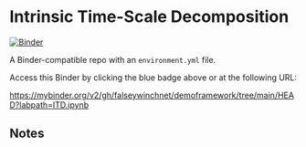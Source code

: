 # Intrinsic Time-Scale Decomposition

[![Binder](http://mybinder.org/badge_logo.svg)](https://mybinder.org/v2/gh/falseywinchnet/demoframework/tree/main/HEAD?labpath=ITD.ipynb
)

A Binder-compatible repo with an `environment.yml` file.

Access this Binder by clicking the blue badge above or at the following URL:

https://mybinder.org/v2/gh/falseywinchnet/demoframework/tree/main/HEAD?labpath=ITD.ipynb

## Notes

